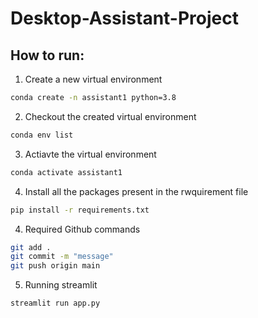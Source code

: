 # Desktop-Assistant-Project

## How to run:

1. Create a new virtual environment

```bash
conda create -n assistant1 python=3.8

```

2. Checkout the created virtual environment
```bash
conda env list
```
3. Actiavte the virtual environment

```bash
conda activate assistant1
```

4. Install all the packages present in the rwquirement file

```bash
pip install -r requirements.txt
```

4. Required Github commands

```bash
git add .
git commit -m "message"
git push origin main
```

5. Running streamlit
```bash
streamlit run app.py
```


